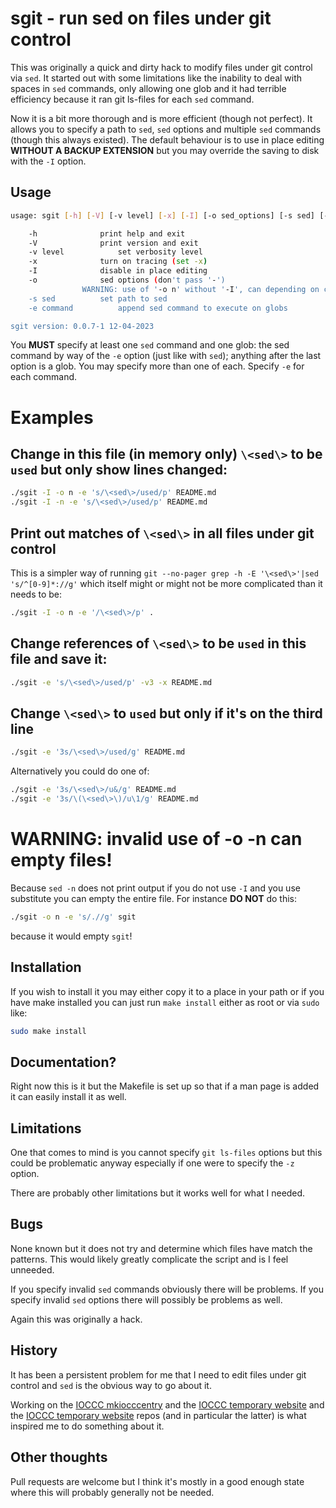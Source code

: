 # sgit - run sed on files under git control

This was originally a quick and dirty hack to modify files under git control
via `sed`. It started out with some limitations like the inability to deal
with spaces in `sed` commands, only allowing one glob and it had terrible
efficiency because it ran git ls-files for each `sed` command.

Now it is a bit more thorough and is more efficient (though not perfect). It
allows you to specify a path to `sed`, `sed` options and multiple `sed` commands
(though this always existed). The default behaviour is to use in place editing
**WITHOUT A BACKUP EXTENSION** but you may override the saving to disk with the
`-I` option.

## Usage

```sh
usage: sgit [-h] [-V] [-v level] [-x] [-I] [-o sed_options] [-s sed] [-e command] <glob...>

    -h			    print help and exit
    -V			    print version and exit
    -v level		    set verbosity level
    -x			    turn on tracing (set -x)
    -I			    disable in place editing
    -o			    sed options (don't pass '-')
				WARNING: use of '-o n' without '-I', can depending on command, empty files
    -s sed		    set path to sed
    -e command		    append sed command to execute on globs

sgit version: 0.0.7-1 12-04-2023

```

You **MUST** specify at least one `sed` command and one glob: the sed command by
way of the `-e` option (just like with `sed`); anything after the last option is
a glob. You may specify more than one of each. Specify `-e` for each command.

# Examples

## Change in this file (in memory only) `\<sed\>` to be `used` but only show lines changed:

```sh
./sgit -I -o n -e 's/\<sed\>/used/p' README.md 
./sgit -I -n -e 's/\<sed\>/used/p' README.md 
```

## Print out matches of `\<sed\>` in all files under git control

This is a simpler way of running `git --no-pager grep -h -E '\<sed\>'|sed
's/^[0-9]*://g'` which itself might or might not be more complicated than it
needs to be:

```sh
./sgit -I -o n -e '/\<sed\>/p' .
```

## Change references of `\<sed\>` to be `used` in this file and save it:

```sh
./sgit -e 's/\<sed\>/used/p' -v3 -x README.md

```

## Change `\<sed\>` to `used` but only if it's on the third line

```sh
./sgit -e '3s/\<sed\>/used/g' README.md
```

Alternatively you could do one of:


```sh
./sgit -e '3s/\<sed\>/u&/g' README.md
./sgit -e '3s/\(\<sed\>\)/u\1/g' README.md
```

# WARNING: invalid use of -o -n can empty files!

Because `sed -n` does not print output if you do not use `-I` and you use
substitute you can empty the entire file. For instance **DO NOT** do this:


```sh
./sgit -o n -e 's/.//g' sgit
```

because it would empty `sgit`!


## Installation

If you wish to install it you may either copy it to a place in your path or if
you have make installed you can just run `make install` either as root or via
`sudo` like:

```sh
sudo make install
```

## Documentation?

Right now this is it but the Makefile is set up so that if a man page is added
it can easily install it as well.

## Limitations

One that comes to mind is you cannot specify `git ls-files` options but this
could be problematic anyway especially if one were to specify the `-z` option.

There are probably other limitations but it works well for what I needed.

## Bugs

None known but it does not try and determine which files have match the
patterns. This would likely greatly complicate the script and is I feel
unneeded.

If you specify invalid `sed` commands obviously there will be problems. If you
specify invalid `sed` options there will possibly be problems as well.

Again this was originally a hack.


## History

It has been a persistent problem for me that I need to edit files under git
control and `sed` is the obvious way to go about it.

Working on the [IOCCC mkiocccentry](https://github.com/ioccc-src/mkiocccentry)
and the [IOCCC temporary website](https://github.com/ioccc-src/temp-test-ioccc)
and the [IOCCC temporary website](https://github.com/ioccc-src/temp-test-ioccc)
repos (and in particular the latter) is what inspired me to do something about
it.

## Other thoughts

Pull requests are welcome but I think it's mostly in a good enough state where
this will probably generally not be needed.

